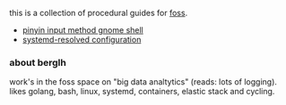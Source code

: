 this is a collection of procedural guides for [foss](https://en.wikipedia.org/wiki/Free_and_open-source_software).

- [pinyin input method gnome shell](examples/gnome-pinyin.md)
- [systemd-resolved configuration](examples/systemd-resolved.md)

### about berglh

work's in the foss space on "big data analtytics" (reads: lots of logging).<br />
likes golang, bash, linux, systemd, containers, elastic stack and cycling.

